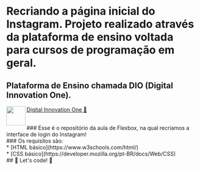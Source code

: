 # Recriando a página inicial do Instagram. Projeto realizado através da plataforma de ensino voltada para cursos de programação em geral.
## Plataforma de Ensino chamada DIO (Digital Innovation One).<br> 
<p><img src="https://github.com/AdennyFernandes/imagens/blob/master/Logo/Logo-Innovation-One-Site.png" width="50" height="50" align="left"> 
<a href="https://digitalinnovation.one/" target="_blank">Digital Innovation One 🚀</a></p><br>
### Esse é o repositório da aula de Flexbox, na qual recriamos a interface de login do Instagram! <br>
### Os requisitos são:<br>
* [HTML básico](https://www.w3schools.com/html/)<br>
* [CSS básico](https://developer.mozilla.org/pt-BR/docs/Web/CSS)<br>
## 🚀 Let's code! 🚀

